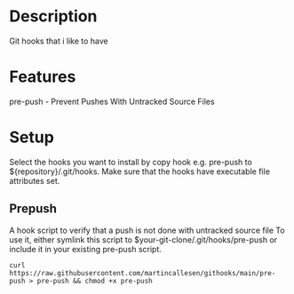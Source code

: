 # Description
Git hooks that i like to have

# Features
pre-push - Prevent Pushes With Untracked Source Files

# Setup
Select the hooks you want to install by copy hook e.g. pre-push to ${repository}/.git/hooks.
Make sure that the hooks have executable file attributes set.


## Prepush
A hook script to verify that a push is not done with untracked source file
To use it, either symlink this script to $your-git-clone/.git/hooks/pre-push
or include it in your existing pre-push script.
```
curl https://raw.githubusercontent.com/martincallesen/githooks/main/pre-push > pre-push && chmod +x pre-push
```
